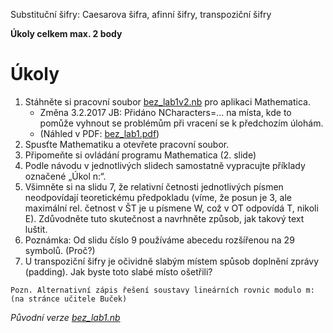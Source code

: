 Substituční šifry: Caesarova šifra, afinní šifry, transpoziční šifry

**Úkoly celkem max. 2 body**

# Úkoly #

1. Stáhněte si pracovní soubor [bez_lab1v2.nb](https://edux.fit.cvut.cz/courses/BI-BEZ/_media/labs/01/bez_lab1v2.nb) pro aplikaci Mathematica.
    * Změna 3.2.2017 JB: Přidáno NCharacters=… na místa, kde to pomůže vyhnout se problémům při vracení se k předchozím úlohám.
    * (Náhled v PDF: [bez_lab1.pdf](https://edux.fit.cvut.cz/courses/BI-BEZ/_media/labs/01/bez_lab1.pdf))
2. Spusťte Mathematiku a otevřete pracovní soubor.
3. Připomeňte si ovládání programu Mathematica (2. slide)
4. Podle návodu v jednotlivých slidech samostatně vypracujte příklady označené „Úkol n:“.
5. Všimněte si na slidu 7, že relativní četnosti jednotlivých písmen neodpovídají teoretickému předpokladu (víme, že posun je 3, ale maximální rel. četnost v ŠT je u písmene W, což v OT odpovídá T, nikoli E). Zdůvodněte tuto skutečnost a navrhněte způsob, jak takový text luštit.
6. Poznámka: Od slidu číslo 9 používáme abecedu rozšířenou na 29 symbolů. (Proč?)
7. U transpoziční šifry je očividně slabým místem spůsob doplnění zprávy (padding). Jak byste toto slabé místo ošetřili?

`Pozn. Alternativní zápis řešení soustavy lineárních rovnic modulo m: (na stránce učitele Buček)`

*Původní verze [bez_lab1.nb](https://edux.fit.cvut.cz/courses/BI-BEZ/_media/labs/01/bez_lab1.nb)*